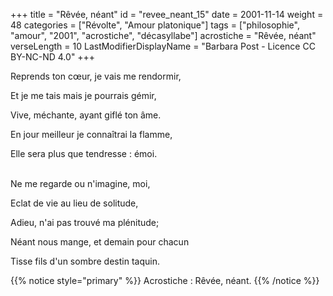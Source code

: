 +++
title = "Rêvée, néant"
id = "revee_neant_15"
date = 2001-11-14
weight = 48
categories = ["Révolte", "Amour platonique"]
tags = ["philosophie", "amour", "2001", "acrostiche", "décasyllabe"]
acrostiche = "Rêvée, néant"
verseLength = 10
LastModifierDisplayName = "Barbara Post - Licence CC BY-NC-ND 4.0"
+++

Reprends ton cœur, je vais me rendormir,

Et je me tais mais je pourrais gémir,

Vive, méchante, ayant giflé ton âme.

En jour meilleur je connaîtrai la flamme,

Elle sera plus que tendresse : émoi.

 \
Ne me regarde ou n'imagine, moi,

Eclat de vie au lieu de solitude,

Adieu, n'ai pas trouvé ma plénitude;

Néant nous mange, et demain pour chacun

Tisse fils d'un sombre destin taquin.

{{% notice style="primary" %}}
Acrostiche : Rêvée, néant.
{{% /notice %}}
